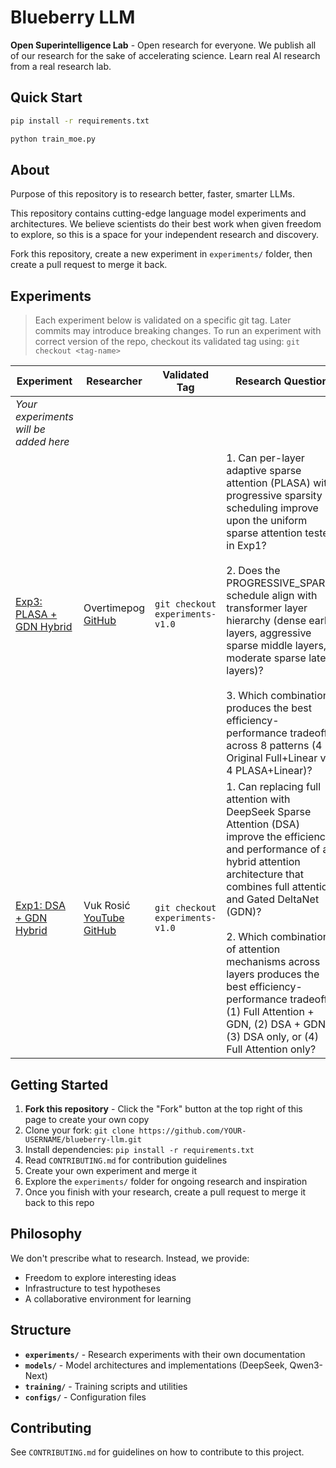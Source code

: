 # Blueberry LLM

**Open Superintelligence Lab** - Open research for everyone. We publish all of our research for the sake of accelerating science. Learn real AI research from a real research lab.

## Quick Start

```bash
pip install -r requirements.txt

python train_moe.py
```

## About

Purpose of this repository is to research better, faster, smarter LLMs.

This repository contains cutting-edge language model experiments and architectures. We believe scientists do their best work when given freedom to explore, so this is a space for your independent research and discovery.

Fork this repository, create a new experiment in `experiments/` folder, then create a pull request to merge it back.

## Experiments

> Each experiment below is validated on a specific git tag. 
> Later commits may introduce breaking changes. 
> To run an experiment with correct version of the repo, checkout its validated tag using: `git checkout <tag-name>`

| Experiment | Researcher | Validated Tag | Research Question | Key Findings |
|------------|-----------|---------------|-------------------|--------------|
| *Your experiments will be added here* | | | | |
| [Exp3: PLASA + GDN Hybrid](experiments/exp3_plasa_gdn_hybrid/) | Overtimepog [GitHub](https://github.com/overtimepog) | `git checkout experiments-v1.0` | 1. Can per-layer adaptive sparse attention (PLASA) with progressive sparsity scheduling improve upon the uniform sparse attention tested in Exp1? <br><br> 2. Does the PROGRESSIVE_SPARSE schedule align with transformer layer hierarchy (dense early layers, aggressive sparse middle layers, moderate sparse late layers)? <br><br> 3. Which combination produces the best efficiency-performance tradeoff across 8 patterns (4 Original Full+Linear vs 4 PLASA+Linear)? | 1. **PLASA significantly outperforms uniform DSA**: 26.1% lower validation loss and 122.7% higher accuracy vs Exp1. All PLASA patterns beat all original full attention patterns. <br><br> 2. **Progressive sparsity validated**: Dense→Aggressive→Moderate schedule (k=L, k=L/4, k=L/2) confirms middle layer redundancy hypothesis and achieves 13.8% better performance than full attention baseline. <br><br> 3. **Sandwich pattern optimal**: L→P→P→L achieves best results (Val Loss: 4.40, Acc: 50.09%, Perplexity: 81.56) - 18.5% lower loss and 38.1% higher accuracy than best original pattern with no training time penalty. |
| [Exp1: DSA + GDN Hybrid](experiments/exp1_dsa_gdn_hybrid/) | Vuk Rosić [YouTube](https://www.youtube.com/channel/UC7XJj9pv_11a11FUxCMz15g) [GitHub](https://github.com/vukrosic) | `git checkout experiments-v1.0` | 1. Can replacing full attention with DeepSeek Sparse Attention (DSA) improve the efficiency and performance of a hybrid attention architecture that combines full attention and Gated DeltaNet (GDN)? <br><br> 2. Which combination of attention mechanisms across layers produces the best efficiency-performance tradeoff: (1) Full Attention + GDN, (2) DSA + GDN, (3) DSA only, or (4) Full Attention only? |1. Trains faster in the beginning, but full attention seems to surpass it with more training. Future work is to investigate this further. <br><br> 2. Currently L → F → F → L (Gated Deltanet → Full Attention → Full Attention → Gated Deltanet). Future work is to investigate this further. |

## Getting Started

1. **Fork this repository** - Click the "Fork" button at the top right of this page to create your own copy
2. Clone your fork: `git clone https://github.com/YOUR-USERNAME/blueberry-llm.git`
3. Install dependencies: `pip install -r requirements.txt`
4. Read `CONTRIBUTING.md` for contribution guidelines
5. Create your own experiment and merge it
6. Explore the `experiments/` folder for ongoing research and inspiration
7. Once you finish with your research, create a pull request to merge it back to this repo

## Philosophy

We don't prescribe what to research. Instead, we provide:
- Freedom to explore interesting ideas
- Infrastructure to test hypotheses
- A collaborative environment for learning

## Structure

- **`experiments/`** - Research experiments with their own documentation
- **`models/`** - Model architectures and implementations (DeepSeek, Qwen3-Next)
- **`training/`** - Training scripts and utilities
- **`configs/`** - Configuration files

## Contributing

See `CONTRIBUTING.md` for guidelines on how to contribute to this project.